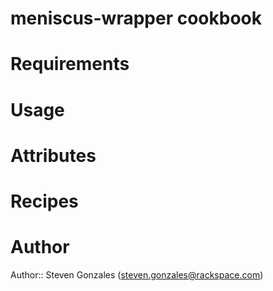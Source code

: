 # meniscus-wrapper cookbook

# Requirements

# Usage

# Attributes

# Recipes

# Author

Author:: Steven Gonzales (<steven.gonzales@rackspace.com>)

